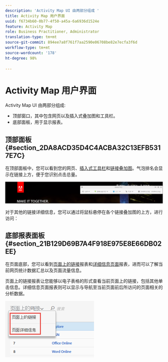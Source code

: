 ```yaml
---
description: 'Activity Map UI 由两部分组成 '
title: Activity Map 用户界面
uuid: f6734b60-0b77-4f50-a45a-6a6936d1524e
feature: Activity Map
role: Business Practitioner, Administrator
translation-type: tm+mt
source-git-commit: 894ee7a8f761f7aa2590e06708be82e7ecfa3f6d
workflow-type: tm+mt
source-wordcount: '178'
ht-degree: 98%

---
```



# Activity Map 用户界面

Activity Map UI 由两部分组成:

* 顶部窗口，其中包含网页以及插入式叠加图和工具栏。
* 底部面板，用于显示报表。

## 顶部面板 {#section_2DA8ACD35D4C4ACBA32C13EFB5317E7C}

在顶部面板中，您可以看到您的网页、[插入式工具栏](/help/analyze/activity-map/activitymap-standard-live.md)和[链接叠加图](/help/analyze/activity-map/activitymap-gainerslosers.md)。气泡排名会显示在链接上方，便于您识别点击总量。

![](assets/top_panel.png)

对于其他的链接详细信息，您可以通过将鼠标悬停在各个链接叠加图的上方，进行访问：

## 底部报表面板 {#section_21B129D69B7A4F918E975E8E66DB02EE}

在页面底部，您可以看到[页面上的链接](/help/analyze/activity-map/activitymap-links-report.md)报表和[详细信息页面](/help/analyze/activity-map/activitymap-page-flow.md)报表，进而可以了解当前网页统计数据汇总以及页面流量信息。

页面上的链接报表让您能够以电子表格的形式查看当前页面上的链接，包括其他单击信息。详细信息页面报表则可以显示与导航至当前页面前后所访问的页面相关的分析数据。

![](assets/bottom_panel.png)

